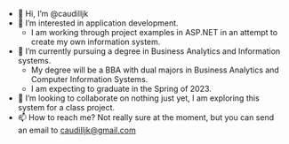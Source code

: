 - 👋 Hi, I’m @caudilljk
- 👀 I’m interested in application development.
  - I am working through project examples in ASP.NET in an attempt to create my own information system. 
- 🌱 I’m currently pursuing a degree in Business Analytics and Information systems.
  - My degree will be a BBA with dual majors in Business Analytics and Computer Information Systems. 
  - I am expecting to graduate in the Spring of 2023. 
- 💞️ I’m looking to collaborate on nothing just yet, I am exploring this system for a class project. 
- 📫 How to reach me? Not really sure at the moment, but you can send an email to caudilljk@gmail.com

<!---
caudilljk/caudilljk is a ✨ special ✨ repository because its `README.md` (this file) appears on your GitHub profile.
You can click the Preview link to take a look at your changes.
--->
